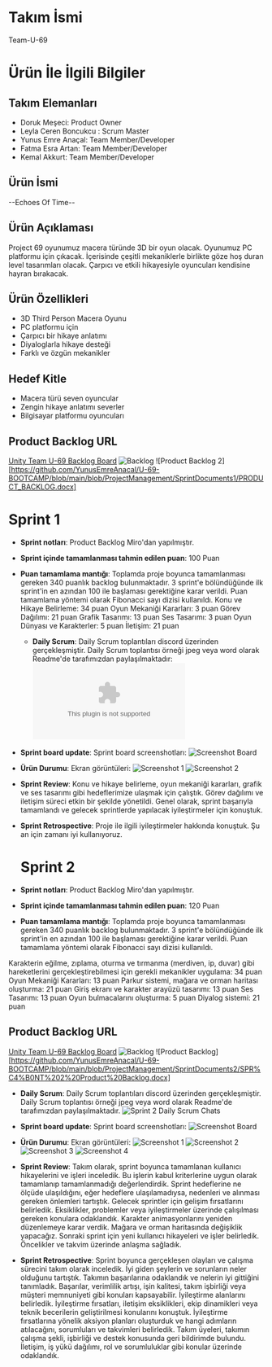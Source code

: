 # **Takım İsmi**
Team-U-69

# Ürün İle İlgili Bilgiler

## Takım Elemanları
- Doruk Meşeci: Product Owner
- Leyla Ceren Boncukcu : Scrum Master
- Yunus Emre Anaçal: Team Member/Developer
- Fatma Esra Artan: Team Member/Developer
- Kemal Akkurt: Team Member/Developer

## Ürün İsmi
--Echoes Of Time--

## Ürün Açıklaması
Project 69 oyunumuz macera türünde 3D bir oyun olacak. Oyunumuz PC platformu için çıkacak. İçerisinde çeşitli mekaniklerle birlikte göze hoş duran level tasarımları olacak. Çarpıcı ve etkili hikayesiyle oyuncuları kendisine hayran bırakacak. 

## Ürün Özellikleri
- 3D Third Person Macera Oyunu
- PC platformu için
- Çarpıcı bir hikaye anlatımı
- Diyaloglarla hikaye desteği
- Farklı ve özgün mekanikler 

## Hedef Kitle
- Macera türü seven oyuncular
- Zengin hikaye anlatımı severler
- Bilgisayar platformu oyuncuları

## Product Backlog URL
[Unity Team U-69 Backlog Board](https://miro.com/app/board/uXjVM99NVmw=/)
![Backlog](https://github.com/YunusEmreAnacal/U-69-BOOTCAMP/blob/main/blob/ProjectManagement/SprintDocuments1/backlog.PNG)
![Product Backlog 2][https://github.com/YunusEmreAnacal/U-69-BOOTCAMP/blob/main/blob/ProjectManagement/SprintDocuments1/PRODUCT_BACKLOG.docx]


# Sprint 1
- **Sprint notları**: Product Backlog Miro'dan yapılmıştır.
- **Sprint içinde tamamlanması tahmin edilen puan**: 100 Puan
- **Puan tamamlama mantığı**: Toplamda proje boyunca tamamlanması gereken 340 puanlık backlog bulunmaktadır. 3 sprint'e bölündüğünde ilk sprint'in en azından 100 ile başlaması gerektiğine karar verildi. Puan tamamlama yöntemi olarak Fibonacci sayı dizisi kullanıldı.
Konu ve Hikaye Belirleme: 34 puan
Oyun Mekaniği Kararları: 3 puan
Görev Dağılımı: 21 puan
Grafik Tasarımı: 13 puan
Ses Tasarımı: 3 puan
Oyun Dünyası ve Karakterler: 5 puan
İletişim: 21 puan




   - **Daily Scrum**: Daily Scrum toplantıları discord üzerinden gerçekleşmiştir. Daily Scrum toplantısı örneği jpeg veya word olarak Readme'de tarafımızdan paylaşılmaktadır: ![Sprint 1 Daily Scrum Chats](https://github.com/YunusEmreAnacal/U-69-BOOTCAMP/blob/main/blob/ProjectManagement/SprintDocuments1/DailyScrumMeetingNotesSprint1.docx)

- **Sprint board update**: Sprint board screenshotları:
 ![Screenshot Board](https://github.com/YunusEmreAnacal/U-69-BOOTCAMP/blob/main/blob/ProjectManagement/SprintDocuments1/board.PNG)

- **Ürün Durumu**: Ekran görüntüleri:
 ![Screenshot 1](https://github.com/YunusEmreAnacal/U-69-BOOTCAMP/blob/main/blob/ProjectManagement/SprintDocuments1/screenshot.jpg)
 ![Screenshot 2](https://github.com/YunusEmreAnacal/U-69-BOOTCAMP/blob/main/blob/ProjectManagement/SprintDocuments1/screenshot2.jpg)

- **Sprint Review**:
Konu ve hikaye belirleme, oyun mekaniği kararları, grafik ve ses tasarımı gibi hedeflerimize ulaşmak için çalıştık. Görev dağılımı ve iletişim süreci etkin bir şekilde yönetildi. Genel olarak, sprint başarıyla tamamlandı ve gelecek sprintlerde yapılacak iyileştirmeler için konuştuk.

- **Sprint Retrospective**:
  Proje ile ilgili iyileştirmeler hakkında konuştuk. Şu an için zamanı iyi kullanıyoruz.



    # Sprint 2
- **Sprint notları**: Product Backlog Miro'dan yapılmıştır.
- **Sprint içinde tamamlanması tahmin edilen puan**: 120 Puan
- **Puan tamamlama mantığı**: Toplamda proje boyunca tamamlanması gereken 340 puanlık backlog bulunmaktadır. 3 sprint'e bölündüğünde ilk sprint'in en azından 100 ile başlaması gerektiğine karar verildi. Puan tamamlama yöntemi olarak Fibonacci sayı dizisi kullanıldı.

Karakterin eğilme, zıplama, oturma ve tırmanma (merdiven, ip, duvar) gibi hareketlerini gerçekleştirebilmesi için gerekli mekanikler uygulama: 34 puan
Oyun Mekaniği Kararları: 13 puan
Parkur sistemi, mağara ve orman haritası oluşturma: 21 puan
Giriş ekranı ve karakter arayüzü tasarımı: 13 puan
Ses Tasarımı: 13 puan
Oyun bulmacalarını oluşturma: 5 puan
Diyalog sistemi: 21 puan


## Product Backlog URL
[Unity Team U-69 Backlog Board](https://miro.com/app/board/uXjVM99NVmw=/)
![Backlog](https://github.com/YunusEmreAnacal/U-69-BOOTCAMP/blob/main/blob/ProjectManagement/SprintDocuments2/Sprint%202%20product%20backlog.PNG)
![Product Backlog][https://github.com/YunusEmreAnacal/U-69-BOOTCAMP/blob/main/blob/ProjectManagement/SprintDocuments2/SPR%C4%B0NT%202%20Product%20Backlog.docx]

   - **Daily Scrum**: Daily Scrum toplantıları discord üzerinden gerçekleşmiştir. Daily Scrum toplantısı örneği jpeg veya word olarak Readme'de tarafımızdan paylaşılmaktadır.
![Sprint 2 Daily Scrum Chats](https://github.com/YunusEmreAnacal/U-69-BOOTCAMP/blob/main/blob/ProjectManagement/SprintDocuments2/sprint.PNG)

- **Sprint board update**: Sprint board screenshotları:
 ![Screenshot Board](https://github.com/YunusEmreAnacal/U-69-BOOTCAMP/blob/main/blob/ProjectManagement/SprintDocuments1/board.PNG)

- **Ürün Durumu**: Ekran görüntüleri:
 ![Screenshot 1](https://github.com/YunusEmreAnacal/U-69-BOOTCAMP/blob/main/blob/ProjectManagement/SprintDocuments2/sprint%202%20karakter.png)
 ![Screenshot 2](https://github.com/YunusEmreAnacal/U-69-BOOTCAMP/blob/main/blob/ProjectManagement/SprintDocuments2/sprint2%20karakter%20jump.png)
 ![Screenshot 3](https://github.com/YunusEmreAnacal/U-69-BOOTCAMP/blob/main/blob/ProjectManagement/SprintDocuments2/sprint2%20karakter.png)
 ![Screenshot 4](https://github.com/YunusEmreAnacal/U-69-BOOTCAMP/blob/main/blob/ProjectManagement/SprintDocuments2/ma%C4%9Fara.png)
- **Sprint Review**:
Takım olarak, sprint boyunca tamamlanan kullanıcı hikayelerini ve işleri inceledik. Bu işlerin kabul kriterlerine uygun olarak tamamlanıp tamamlanmadığı değerlendirdik.
Sprint hedeflerine ne ölçüde ulaşıldığını, eğer hedeflere ulaşılamadıysa, nedenleri ve alınması gereken önlemleri tartıştık.
Gelecek sprintler için gelişim fırsatlarını belirledik. Eksiklikler, problemler veya iyileştirmeler üzerinde çalışılması gereken konulara odaklandık. Karakter animasyonlarını yeniden düzenlemeye karar verdik. Mağara ve orman haritasında değişiklik yapacağız.
Sonraki sprint için yeni kullanıcı hikayeleri ve işler belirledik. Öncelikler ve takvim üzerinde anlaşma sağladık.

- **Sprint Retrospective**:
Sprint boyunca gerçekleşen olayları ve çalışma sürecini takım olarak inceledik. İyi giden şeylerin ve sorunların neler olduğunu tartıştık.
Takımın başarılarına odaklandık ve nelerin iyi gittiğini tanımladık. Başarılar, verimlilik artışı, işin kalitesi, takım işbirliği veya müşteri memnuniyeti gibi konuları kapsayabilir.
İyileştirme alanlarını belirledik.  İyileştirme fırsatları, iletişim eksiklikleri, ekip dinamikleri veya teknik becerilerin geliştirilmesi konularını konuştuk.
İyileştirme fırsatlarına yönelik aksiyon planları oluşturduk ve hangi adımların atılacağını, sorumluları ve takvimleri belirledik.
Takım üyeleri, takımın çalışma şekli, işbirliği ve destek konusunda geri bildirimde bulundu. İletişim, iş yükü dağılımı, rol ve sorumluluklar gibi konular üzerinde odaklandık.



